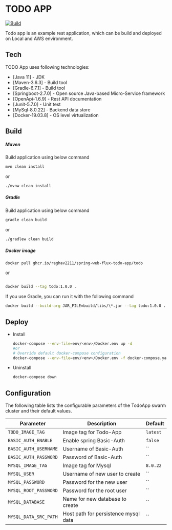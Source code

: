 # TODO APP
[![Build](https://github.com/Raghav2211/spring-web-flux-todo-app/actions/workflows/build.yml/badge.svg)](https://github.com/Raghav2211/spring-web-flux-todo-app/actions/workflows/build.yml)

Todo app is an example rest application, which can be build and deployed on Local and AWS environment.

## Tech

TODO App uses following technologies:

* [Java 11] - JDK
* [Maven-3.6.3] - Build tool
* [Gradle-6.7.1] - Build tool
* [Springboot-2.7.0] - Open source Java-based Micro-Service framework
* [OpenApi-1.6.9] - Rest API documentation
* [Junit-5.7.0] - Unit test
* [MySql-8.0.22] - Backend data store
* [Docker-19.03.8] - OS level virtualization

## Build ##
##### Maven #####
Build application using below command

```bash
mvn clean install
```
or

```bash
./mvnw clean install
```

##### Gradle #####
Build application using below command

```bash
gradle clean build
```
or

```bash
./gradlew clean build
```
##### Docker image #####

```bash
docker pull ghcr.io/raghav2211/spring-web-flux-todo-app/todo
```
or

```bash

docker build --tag todo:1.0.0 .
```
If you use Gradle, you can run it with the following command

```bash
docker build --build-arg JAR_FILE=build/libs/\*.jar --tag todo:1.0.0 .
```

## Deploy ##

   - Install
  
        ```bash
        docker-compose --env-file=env/<env>/Docker.env up -d
        #or 
        # Override default docker-compose configuration
        docker-compose --env-file=env/<env>/Docker.env -f docker-compose.yaml -f env/<env>/docker-compose-override.yml up -d
        ```
   - Uninstall
  
        ```bash
        docker-compose down
        ```     
        
## Configuration ## 

The following table lists the configurable parameters of the TodoApp swarm cluster and their default values.

  Parameter | Description | Default
  --- | --- | ---
  `TODO_IMAGE_TAG` | Image tag for Todo-App | `latest`
  `BASIC_AUTH_ENABLE` | Enable spring Basic-Auth | `false`        
  `BASIC_AUTH_USERNAME` | Username of Basic-Auth | ``                    
  `BASIC_AUTH_PASSWORD` | Password of Basic-Auth | ``                            
  `MYSQL_IMAGE_TAG` | Image tag for Mysql | `8.0.22`                                
  `MYSQL_USER` | Username of new user to create | ``        
  `MYSQL_PASSWORD` | Password for the new user | ``            
  `MYSQL_ROOT_PASSWORD` | Password for the root user | ``              
  `MYSQL_DATABASE` | Name for new database to create | ``                
  `MYSQL_DATA_SRC_PATH` | Host path for persistence mysql data | ``                    
